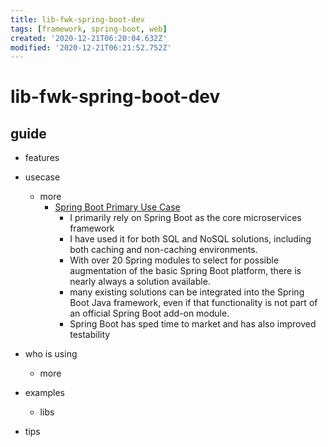 ```yaml
---
title: lib-fwk-spring-boot-dev
tags: [framework, spring-boot, web]
created: '2020-12-21T06:20:04.632Z'
modified: '2020-12-21T06:21:52.752Z'
---
```


# lib-fwk-spring-boot-dev

## guide

- features

- usecase
  - more
    - [Spring Boot Primary Use Case](https://www.itcentralstation.com/product_reviews/spring-boot-review-71328-by-randy-masciana)
      - I primarily rely on Spring Boot as the core microservices framework
      - I have used it for both SQL and NoSQL solutions, including both caching and non-caching environments. 
      - With over 20 Spring modules to select for possible augmentation of the basic Spring Boot platform, there is nearly always a solution available.
      - many existing solutions can be integrated into the Spring Boot Java framework, even if that functionality is not part of an official Spring Boot add-on module.
      - Spring Boot has sped time to market and has also improved testability

- who is using
  - more

- examples
  - libs

- tips
